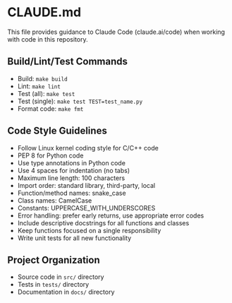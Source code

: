 # CLAUDE.md

This file provides guidance to Claude Code (claude.ai/code) when working with code in this repository.

## Build/Lint/Test Commands
- Build: `make build`
- Lint: `make lint`
- Test (all): `make test`
- Test (single): `make test TEST=test_name.py`
- Format code: `make fmt`

## Code Style Guidelines
- Follow Linux kernel coding style for C/C++ code
- PEP 8 for Python code
- Use type annotations in Python code
- Use 4 spaces for indentation (no tabs)
- Maximum line length: 100 characters
- Import order: standard library, third-party, local
- Function/method names: snake_case
- Class names: CamelCase
- Constants: UPPERCASE_WITH_UNDERSCORES
- Error handling: prefer early returns, use appropriate error codes
- Include descriptive docstrings for all functions and classes
- Keep functions focused on a single responsibility
- Write unit tests for all new functionality

## Project Organization
- Source code in `src/` directory
- Tests in `tests/` directory
- Documentation in `docs/` directory